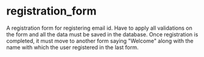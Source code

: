 # registration_form
A registration form for registering email id. Have to apply all validations on the form and all the data must be saved in the database. Once registration is completed, it must move to another form saying "Welcome" along with the name with which the user registered in the last form.
